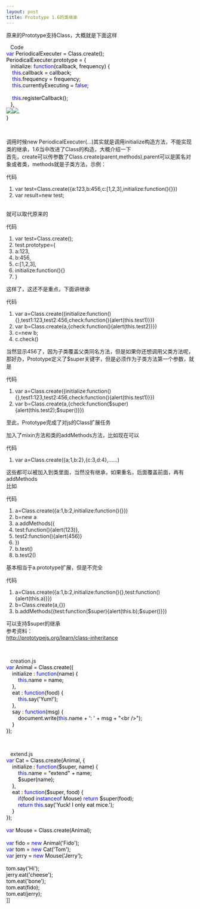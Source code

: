 ```yaml
---
layout: post
title: Prototype 1.6的类继承
---
```

<p>原来的Prototype支持Class，大概就是下面这样</p>
<div class="cnblogs_code"><img align="top" width="11" src="http://www.cnblogs.com/images/OutliningIndicators/ContractedBlock.gif" height="16" onclick="this.style.display='none'; document.getElementById('Code_Closed_Text_180518').style.display='none'; document.getElementById('Code_Open_Image_180518').style.display='inline'; document.getElementById('Code_Open_Text_180518').style.display='inline';" style="display: none;" id="Code_Closed_Image_180518" /><img align="top" width="11" src="http://www.cnblogs.com/images/OutliningIndicators/ExpandedBlockStart.gif" height="16" onclick="this.style.display='none'; document.getElementById('Code_Open_Text_180518').style.display='none'; getElementById('Code_Closed_Image_180518').style.display='inline'; getElementById('Code_Closed_Text_180518').style.display='inline';" id="Code_Open_Image_180518" /><span id="Code_Closed_Text_180518" class="cnblogs_code_Collapse">Code</span><span id="Code_Open_Text_180518"><br /><!--<br /><br />Code highlighting produced by Actipro CodeHighlighter (freeware)<br />http://www.CodeHighlighter.com/<br /><br />--><span style="color: #0000FF;">var</span><span style="color: #000000;">&nbsp;PeriodicalExecuter&nbsp;</span><span style="color: #000000;">=</span><span style="color: #000000;">&nbsp;Class.create();&nbsp;&nbsp;&nbsp;&nbsp;<br />PeriodicalExecuter.prototype&nbsp;</span><span style="color: #000000;">=</span><span style="color: #000000;">&nbsp;{&nbsp;&nbsp;&nbsp;&nbsp;<br />&nbsp;&nbsp;&nbsp;initialize:&nbsp;</span><span style="color: #0000FF;">function</span><span style="color: #000000;">(callback,&nbsp;frequency)&nbsp;{&nbsp;&nbsp;&nbsp;&nbsp;<br />&nbsp;&nbsp;&nbsp;&nbsp;</span><span style="color: #0000FF;">this</span><span style="color: #000000;">.callback&nbsp;</span><span style="color: #000000;">=</span><span style="color: #000000;">&nbsp;callback;&nbsp;&nbsp;&nbsp;&nbsp;<br />&nbsp;&nbsp;&nbsp;&nbsp;</span><span style="color: #0000FF;">this</span><span style="color: #000000;">.frequency&nbsp;</span><span style="color: #000000;">=</span><span style="color: #000000;">&nbsp;frequency;&nbsp;&nbsp;&nbsp;&nbsp;<br />&nbsp;&nbsp;&nbsp;&nbsp;</span><span style="color: #0000FF;">this</span><span style="color: #000000;">.currentlyExecuting&nbsp;</span><span style="color: #000000;">=</span><span style="color: #000000;">&nbsp;</span><span style="color: #0000FF;">false</span><span style="color: #000000;">;&nbsp;&nbsp;&nbsp;&nbsp;<br />&nbsp;&nbsp;&nbsp;<br />&nbsp;&nbsp;&nbsp;&nbsp;</span><span style="color: #0000FF;">this</span><span style="color: #000000;">.registerCallback();&nbsp;&nbsp;&nbsp;&nbsp;<br />&nbsp;&nbsp;&nbsp;},&nbsp;&nbsp;&nbsp;&nbsp;<br /><img src="http://www.cnblogs.com/images/dot.gif" /><img src="http://www.cnblogs.com/images/dot.gif" />.&nbsp;&nbsp;&nbsp;&nbsp;<br />}&nbsp;&nbsp;&nbsp;</span></span></div>
<p>&nbsp;</p>
<p>调用时候new PeriodicalExecuter(...)其实就是调用initialize构造方法，不能实现类的继承，1.6当中改进了Class的构造，大概介绍一下 <br />首先，create可以传参数了Class.create(parent,methods),parent可以是匿名对象或者类，methods就是子类方法，示例：</p>
<div class="code_title">代码</div>
<div class="code_div">
<div class="dp-highlighter">
<div class="bar"></div>
<ol class="dp-j">
<li class="alt"><span><span>var test=Class.create({a:</span><span class="number">123</span><span>,b:</span><span class="number">456</span><span>,c:[</span><span class="number">1</span><span>,</span><span class="number">2</span><span>,</span><span class="number">3</span><span>],initialize:function(){}})&nbsp;&nbsp;&nbsp;</span></span> </li>
<li><span>var result=</span><span class="keyword">new</span><span> test;&nbsp;&nbsp;</span> </li>
</ol></div>
</div>
<p><br />就可以取代原来的</p>
<div class="code_title">代码</div>
<div class="code_div">
<div class="dp-highlighter">
<div class="bar"></div>
<ol class="dp-j">
<li class="alt"><span><span>var test=Class.create();&nbsp;&nbsp;&nbsp;</span></span> </li>
<li><span>test.prototype={&nbsp;&nbsp;&nbsp;</span> </li>
<li class="alt"><span>a:</span><span class="number">123</span><span>,&nbsp;&nbsp;&nbsp;</span> </li>
<li><span>b:</span><span class="number">456</span><span>,&nbsp;&nbsp;&nbsp;</span> </li>
<li class="alt"><span>c:[</span><span class="number">1</span><span>,</span><span class="number">2</span><span>,</span><span class="number">3</span><span>],&nbsp;&nbsp;&nbsp;</span> </li>
<li><span>initialize:function(){}&nbsp;&nbsp;&nbsp;</span> </li>
<li class="alt"><span>}&nbsp;&nbsp;</span> </li>
</ol></div>
</div>
<p>这样了，这还不是重点，下面讲继承</p>
<div class="code_title">代码</div>
<div class="code_div">
<div class="dp-highlighter">
<div class="bar"></div>
<ol class="dp-j">
<li class="alt"><span><span>var a=Class.create({initialize:function(){},test1:</span><span class="number">123</span><span>,test2:</span><span class="number">456</span><span>,check:function(){alert(</span><span class="keyword">this</span><span>.test1)}})&nbsp;&nbsp;&nbsp;</span></span> </li>
<li><span>var b=Class.create(a,{check:function(){alert(</span><span class="keyword">this</span><span>.test2)}})&nbsp;&nbsp;&nbsp;</span> </li>
<li class="alt"><span>c=</span><span class="keyword">new</span><span> b;&nbsp;&nbsp;&nbsp;</span> </li>
<li><span>c.check()&nbsp;&nbsp;</span> </li>
</ol></div>
</div>
<p>当然显示456了，因为子类覆盖父类同名方法，但是如果你还想调用父类方法呢，那好办，Prototype定义了$super关键字，但是必须作为子类方法第一个参数，就是</p>
<div class="code_title">代码</div>
<div class="code_div">
<div class="dp-highlighter">
<div class="bar"></div>
<ol class="dp-j">
<li class="alt"><span><span>var a=Class.create({initialize:function(){},test1:</span><span class="number">123</span><span>,test2:</span><span class="number">456</span><span>,check:function(){alert(</span><span class="keyword">this</span><span>.test1)}})&nbsp;&nbsp;&nbsp;</span></span> </li>
<li><span>var b=Class.create(a,{check:function($</span><span class="keyword">super</span><span>){alert(</span><span class="keyword">this</span><span>.test2);$</span><span class="keyword">super</span><span>()}})&nbsp;&nbsp;</span> </li>
</ol></div>
</div>
<p>至此，Prototype完成了对js的Class扩展任务</p>
<p>加入了mixin方法和类的addMethods方法，比如现在可以</p>
<div class="code_title">代码</div>
<div class="code_div">
<div class="dp-highlighter">
<div class="bar"></div>
<ol class="dp-j">
<li class="alt"><span><span>var a=Class.create({a;</span><span class="number">1</span><span>,b:</span><span class="number">2</span><span>},{c:</span><span class="number">3</span><span>,d:</span><span class="number">4</span><span>},......)&nbsp;&nbsp;</span></span> </li>
</ol></div>
</div>
<p>这些都可以被加入到类里面，当然没有继承，如果重名，后面覆盖前面，再有addMethods <br />比如</p>
<div class="code_title">代码</div>
<div class="code_div">
<div class="dp-highlighter">
<div class="bar"></div>
<ol class="dp-j">
<li class="alt"><span><span>a=Class.create({a:</span><span class="number">1</span><span>,b:</span><span class="number">2</span><span>,initialize:function(){}})&nbsp;&nbsp;&nbsp;</span></span> </li>
<li><span>b=</span><span class="keyword">new</span><span> a&nbsp;&nbsp;&nbsp;</span> </li>
<li class="alt"><span>a.addMethods({&nbsp;&nbsp;&nbsp;</span> </li>
<li><span>test:function(){alert(</span><span class="number">123</span><span>)},&nbsp;&nbsp;&nbsp;</span> </li>
<li class="alt"><span>test2:function(){alert(</span><span class="number">456</span><span>)}&nbsp;&nbsp;&nbsp;</span> </li>
<li><span>})&nbsp;&nbsp;&nbsp;</span> </li>
<li class="alt"><span>b.test()&nbsp;&nbsp;&nbsp;</span> </li>
<li><span>b.test2()&nbsp;&nbsp;</span> </li>
</ol></div>
</div>
<p>基本相当于a.prototype扩展，但是不完全</p>
<div class="code_title">代码</div>
<div class="code_div">
<div class="dp-highlighter">
<div class="bar"></div>
<ol class="dp-j">
<li class="alt"><span><span>a=Class.create({a:</span><span class="number">1</span><span>,b:</span><span class="number">2</span><span>,initialize:function(){},test:function(){alert(</span><span class="keyword">this</span><span>.a)}})&nbsp;&nbsp;&nbsp;</span></span> </li>
<li><span>b=Class.create(a,{})&nbsp;&nbsp;&nbsp;</span> </li>
<li class="alt"><span>b.addMethods({test:function($</span><span class="keyword">super</span><span>){alert(</span><span class="keyword">this</span><span>.b);$</span><span class="keyword">super</span><span>()}})&nbsp;&nbsp;</span> </li>
</ol></div>
</div>
<p>可以支持$super的继承 <br />参考资料： <br /><a href="http://prototypejs.org/learn/class-inheritance">http://prototypejs.org/learn/class-inheritance</a> </p>
<p>&nbsp;</p>
<div class="cnblogs_code"><img align="top" width="11" src="http://www.cnblogs.com/images/OutliningIndicators/ContractedBlock.gif" height="16" onclick="this.style.display='none'; document.getElementById('Code_Closed_Text_180917').style.display='none'; document.getElementById('Code_Open_Image_180917').style.display='inline'; document.getElementById('Code_Open_Text_180917').style.display='inline';" style="display: none;" id="Code_Closed_Image_180917" /><img align="top" width="11" src="http://www.cnblogs.com/images/OutliningIndicators/ExpandedBlockStart.gif" height="16" onclick="this.style.display='none'; document.getElementById('Code_Open_Text_180917').style.display='none'; getElementById('Code_Closed_Image_180917').style.display='inline'; getElementById('Code_Closed_Text_180917').style.display='inline';" id="Code_Open_Image_180917" /><span id="Code_Closed_Text_180917" class="cnblogs_code_Collapse">creation.js</span><span id="Code_Open_Text_180917"><br /><!--<br /><br />Code highlighting produced by Actipro CodeHighlighter (freeware)<br />http://www.CodeHighlighter.com/<br /><br />--><span style="color: #0000FF;">var</span><span style="color: #000000;">&nbsp;Animal&nbsp;</span><span style="color: #000000;">=</span><span style="color: #000000;">&nbsp;Class.create({<br />&nbsp;&nbsp;&nbsp;&nbsp;initialize&nbsp;:&nbsp;</span><span style="color: #0000FF;">function</span><span style="color: #000000;">(name)&nbsp;{<br />&nbsp;&nbsp;&nbsp;&nbsp;&nbsp;&nbsp;&nbsp;&nbsp;</span><span style="color: #0000FF;">this</span><span style="color: #000000;">.name&nbsp;</span><span style="color: #000000;">=</span><span style="color: #000000;">&nbsp;name;<br />&nbsp;&nbsp;&nbsp;&nbsp;},<br />&nbsp;&nbsp;&nbsp;&nbsp;eat&nbsp;:&nbsp;</span><span style="color: #0000FF;">function</span><span style="color: #000000;">(food)&nbsp;{<br />&nbsp;&nbsp;&nbsp;&nbsp;&nbsp;&nbsp;&nbsp;&nbsp;</span><span style="color: #0000FF;">this</span><span style="color: #000000;">.say(</span><span style="color: #000000;">'</span><span style="color: #000000;">Yum!</span><span style="color: #000000;">'</span><span style="color: #000000;">);<br />&nbsp;&nbsp;&nbsp;&nbsp;},<br />&nbsp;&nbsp;&nbsp;&nbsp;say&nbsp;:&nbsp;</span><span style="color: #0000FF;">function</span><span style="color: #000000;">(msg)&nbsp;{<br />&nbsp;&nbsp;&nbsp;&nbsp;&nbsp;&nbsp;&nbsp;&nbsp;document.write(</span><span style="color: #0000FF;">this</span><span style="color: #000000;">.name&nbsp;</span><span style="color: #000000;">+</span><span style="color: #000000;">&nbsp;</span><span style="color: #000000;">'</span><span style="color: #000000;">:&nbsp;</span><span style="color: #000000;">'</span><span style="color: #000000;">&nbsp;</span><span style="color: #000000;">+</span><span style="color: #000000;">&nbsp;msg&nbsp;</span><span style="color: #000000;">+</span><span style="color: #000000;">&nbsp;</span><span style="color: #000000;">"</span><span style="color: #000000;">&lt;br&nbsp;/&gt;</span><span style="color: #000000;">"</span><span style="color: #000000;">);<br />&nbsp;&nbsp;&nbsp;&nbsp;}<br />});<br /></span></span></div>
<p>&nbsp;</p>
<div class="cnblogs_code"><img align="top" width="11" src="http://www.cnblogs.com/images/OutliningIndicators/ContractedBlock.gif" height="16" onclick="this.style.display='none'; document.getElementById('Code_Closed_Text_180726').style.display='none'; document.getElementById('Code_Open_Image_180726').style.display='inline'; document.getElementById('Code_Open_Text_180726').style.display='inline';" style="display: none;" id="Code_Closed_Image_180726" /><img align="top" width="11" src="http://www.cnblogs.com/images/OutliningIndicators/ExpandedBlockStart.gif" height="16" onclick="this.style.display='none'; document.getElementById('Code_Open_Text_180726').style.display='none'; getElementById('Code_Closed_Image_180726').style.display='inline'; getElementById('Code_Closed_Text_180726').style.display='inline';" id="Code_Open_Image_180726" /><span id="Code_Closed_Text_180726" class="cnblogs_code_Collapse">extend.js</span><span id="Code_Open_Text_180726"><br /><!--<br /><br />Code highlighting produced by Actipro CodeHighlighter (freeware)<br />http://www.CodeHighlighter.com/<br /><br />--><span style="color: #0000FF;">var</span><span style="color: #000000;">&nbsp;Cat&nbsp;</span><span style="color: #000000;">=</span><span style="color: #000000;">&nbsp;Class.create(Animal,&nbsp;{<br />&nbsp;&nbsp;&nbsp;&nbsp;initialize&nbsp;:&nbsp;</span><span style="color: #0000FF;">function</span><span style="color: #000000;">($super,&nbsp;name)&nbsp;{<br />&nbsp;&nbsp;&nbsp;&nbsp;&nbsp;&nbsp;&nbsp;&nbsp;</span><span style="color: #0000FF;">this</span><span style="color: #000000;">.name&nbsp;</span><span style="color: #000000;">=</span><span style="color: #000000;">&nbsp;</span><span style="color: #000000;">"</span><span style="color: #000000;">extend</span><span style="color: #000000;">"</span><span style="color: #000000;">&nbsp;</span><span style="color: #000000;">+</span><span style="color: #000000;">&nbsp;name;<br />&nbsp;&nbsp;&nbsp;&nbsp;&nbsp;&nbsp;&nbsp;&nbsp;$super(name);<br />&nbsp;&nbsp;&nbsp;&nbsp;},<br />&nbsp;&nbsp;&nbsp;&nbsp;eat&nbsp;:&nbsp;</span><span style="color: #0000FF;">function</span><span style="color: #000000;">($super,&nbsp;food)&nbsp;{<br />&nbsp;&nbsp;&nbsp;&nbsp;&nbsp;&nbsp;&nbsp;&nbsp;</span><span style="color: #0000FF;">if</span><span style="color: #000000;">(food&nbsp;</span><span style="color: #0000FF;">instanceof</span><span style="color: #000000;">&nbsp;Mouse)&nbsp;</span><span style="color: #0000FF;">return</span><span style="color: #000000;">&nbsp;$super(food);<br />&nbsp;&nbsp;&nbsp;&nbsp;&nbsp;&nbsp;&nbsp;&nbsp;</span><span style="color: #0000FF;">return</span><span style="color: #000000;">&nbsp;</span><span style="color: #0000FF;">this</span><span style="color: #000000;">.say(</span><span style="color: #000000;">'</span><span style="color: #000000;">Yuck!&nbsp;I&nbsp;only&nbsp;eat&nbsp;mice.</span><span style="color: #000000;">'</span><span style="color: #000000;">);<br />&nbsp;&nbsp;&nbsp;&nbsp;}<br />});<br /><br /></span><span style="color: #0000FF;">var</span><span style="color: #000000;">&nbsp;Mouse&nbsp;</span><span style="color: #000000;">=</span><span style="color: #000000;">&nbsp;Class.create(Animal);<br /><br /></span><span style="color: #0000FF;">var</span><span style="color: #000000;">&nbsp;fido&nbsp;</span><span style="color: #000000;">=</span><span style="color: #000000;">&nbsp;</span><span style="color: #0000FF;">new</span><span style="color: #000000;">&nbsp;Animal(</span><span style="color: #000000;">'</span><span style="color: #000000;">Fido</span><span style="color: #000000;">'</span><span style="color: #000000;">);<br /></span><span style="color: #0000FF;">var</span><span style="color: #000000;">&nbsp;tom&nbsp;</span><span style="color: #000000;">=</span><span style="color: #000000;">&nbsp;</span><span style="color: #0000FF;">new</span><span style="color: #000000;">&nbsp;Cat(</span><span style="color: #000000;">'</span><span style="color: #000000;">Tom</span><span style="color: #000000;">'</span><span style="color: #000000;">);<br /></span><span style="color: #0000FF;">var</span><span style="color: #000000;">&nbsp;jerry&nbsp;</span><span style="color: #000000;">=</span><span style="color: #000000;">&nbsp;</span><span style="color: #0000FF;">new</span><span style="color: #000000;">&nbsp;Mouse(</span><span style="color: #000000;">'</span><span style="color: #000000;">Jerry</span><span style="color: #000000;">'</span><span style="color: #000000;">);<br /><br />tom.say(</span><span style="color: #000000;">'</span><span style="color: #000000;">Hi</span><span style="color: #000000;">'</span><span style="color: #000000;">);<br />jerry.eat(</span><span style="color: #000000;">'</span><span style="color: #000000;">cheese</span><span style="color: #000000;">'</span><span style="color: #000000;">);<br />tom.eat(</span><span style="color: #000000;">'</span><span style="color: #000000;">bone</span><span style="color: #000000;">'</span><span style="color: #000000;">);<br />tom.eat(fido);<br />tom.eat(jerry);</span></span></div>]]